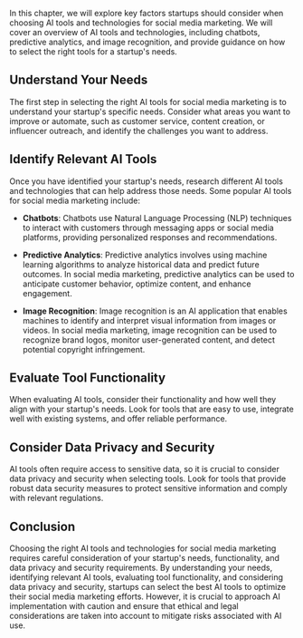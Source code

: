

In this chapter, we will explore key factors startups should consider when choosing AI tools and technologies for social media marketing. We will cover an overview of AI tools and technologies, including chatbots, predictive analytics, and image recognition, and provide guidance on how to select the right tools for a startup's needs.

Understand Your Needs
---------------------

The first step in selecting the right AI tools for social media marketing is to understand your startup's specific needs. Consider what areas you want to improve or automate, such as customer service, content creation, or influencer outreach, and identify the challenges you want to address.

Identify Relevant AI Tools
--------------------------

Once you have identified your startup's needs, research different AI tools and technologies that can help address those needs. Some popular AI tools for social media marketing include:

* **Chatbots**: Chatbots use Natural Language Processing (NLP) techniques to interact with customers through messaging apps or social media platforms, providing personalized responses and recommendations.

* **Predictive Analytics**: Predictive analytics involves using machine learning algorithms to analyze historical data and predict future outcomes. In social media marketing, predictive analytics can be used to anticipate customer behavior, optimize content, and enhance engagement.

* **Image Recognition**: Image recognition is an AI application that enables machines to identify and interpret visual information from images or videos. In social media marketing, image recognition can be used to recognize brand logos, monitor user-generated content, and detect potential copyright infringement.

Evaluate Tool Functionality
---------------------------

When evaluating AI tools, consider their functionality and how well they align with your startup's needs. Look for tools that are easy to use, integrate well with existing systems, and offer reliable performance.

Consider Data Privacy and Security
----------------------------------

AI tools often require access to sensitive data, so it is crucial to consider data privacy and security when selecting tools. Look for tools that provide robust data security measures to protect sensitive information and comply with relevant regulations.

Conclusion
----------

Choosing the right AI tools and technologies for social media marketing requires careful consideration of your startup's needs, functionality, and data privacy and security requirements. By understanding your needs, identifying relevant AI tools, evaluating tool functionality, and considering data privacy and security, startups can select the best AI tools to optimize their social media marketing efforts. However, it is crucial to approach AI implementation with caution and ensure that ethical and legal considerations are taken into account to mitigate risks associated with AI use.
